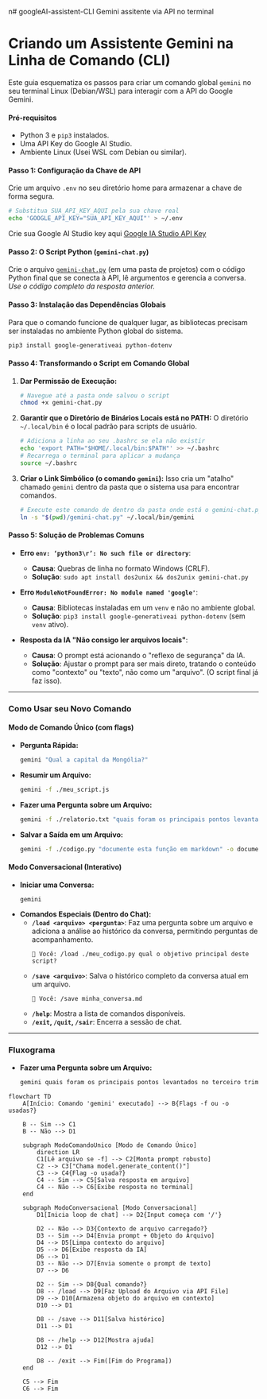 n# googleAI-assistent-CLI
Gemini assitente via API no terminal

# Criando um Assistente Gemini na Linha de Comando (CLI)

Este guia esquematiza os passos para criar um comando global `gemini` no seu terminal Linux (Debian/WSL) para interagir com a API do Google Gemini.

#### Pré-requisitos
- Python 3 e `pip3` instalados.
- Uma API Key do Google AI Studio.
- Ambiente Linux (Usei WSL com Debian ou similar).

#### Passo 1: Configuração da Chave de API
Crie um arquivo `.env` no seu diretório home para armazenar a chave de forma segura.

```bash
# Substitua SUA_API_KEY_AQUI pela sua chave real
echo 'GOOGLE_API_KEY="SUA_API_KEY_AQUI"' > ~/.env
```
Crie sua Google AI Studio key aqui [Google IA Studio API Key](https://aistudio.google.com/app/apikey)

#### Passo 2: O Script Python (`gemini-chat.py`)
Crie o arquivo [`gemini-chat.py`](/gemini-chat.py) (em uma pasta de projetos) com o código Python final que se conecta à API, lê argumentos e gerencia a conversa. *Use o código completo da resposta anterior.*

#### Passo 3: Instalação das Dependências Globais
Para que o comando funcione de qualquer lugar, as bibliotecas precisam ser instaladas no ambiente Python global do sistema.

```bash
pip3 install google-generativeai python-dotenv
```

#### Passo 4: Transformando o Script em Comando Global

1.  **Dar Permissão de Execução:**
    ```bash
    # Navegue até a pasta onde salvou o script
    chmod +x gemini-chat.py
    ```

2.  **Garantir que o Diretório de Binários Locais está no PATH:**
    O diretório `~/.local/bin` é o local padrão para scripts de usuário.
    ```bash
    # Adiciona a linha ao seu .bashrc se ela não existir
    echo 'export PATH="$HOME/.local/bin:$PATH"' >> ~/.bashrc
    # Recarrega o terminal para aplicar a mudança
    source ~/.bashrc
    ```

3.  **Criar o Link Simbólico (o comando `gemini`):**
    Isso cria um "atalho" chamado `gemini` dentro da pasta que o sistema usa para encontrar comandos.
    ```bash
    # Execute este comando de dentro da pasta onde está o gemini-chat.py
    ln -s "$(pwd)/gemini-chat.py" ~/.local/bin/gemini
    ```

#### Passo 5: Solução de Problemas Comuns

- **Erro `env: ‘python3\r’: No such file or directory`**:
  - **Causa**: Quebras de linha no formato Windows (CRLF).
  - **Solução**: `sudo apt install dos2unix && dos2unix gemini-chat.py`

- **Erro `ModuleNotFoundError: No module named 'google'`**:
  - **Causa**: Bibliotecas instaladas em um `venv` e não no ambiente global.
  - **Solução**: `pip3 install google-generativeai python-dotenv` (sem `venv` ativo).

- **Resposta da IA "Não consigo ler arquivos locais"**:
  - **Causa**: O prompt está acionando o "reflexo de segurança" da IA.
  - **Solução**: Ajustar o prompt para ser mais direto, tratando o conteúdo como "contexto" ou "texto", não como um "arquivo". (O script final já faz isso).

---
### Como Usar seu Novo Comando

#### Modo de Comando Único (com flags)

- **Pergunta Rápida:**
  ```bash
  gemini "Qual a capital da Mongólia?"
  ```
- **Resumir um Arquivo:**
  ```bash
  gemini -f ./meu_script.js
  ```
- **Fazer uma Pergunta sobre um Arquivo:**
  ```bash
  gemini -f ./relatorio.txt "quais foram os principais pontos levantados no terceiro trimestre?"
  ```
- **Salvar a Saída em um Arquivo:**
  ```bash
  gemini -f ./codigo.py "documente esta função em markdown" -o documentacao.md
  ```

#### Modo Conversacional (Interativo)

- **Iniciar uma Conversa:**
  ```bash
  gemini
  ```
- **Comandos Especiais (Dentro do Chat):**
  - **`/load <arquivo> <pergunta>`**: Faz uma pergunta sobre um arquivo e adiciona a análise ao histórico da conversa, permitindo perguntas de acompanhamento.
    ```
    🧑 Você: /load ./meu_codigo.py qual o objetivo principal deste script?
    ```
  - **`/save <arquivo>`**: Salva o histórico completo da conversa atual em um arquivo.
    ```
    🧑 Você: /save minha_conversa.md
    ```
  - **`/help`**: Mostra a lista de comandos disponíveis.
  - **`/exit`, `/quit`, `/sair`**: Encerra a sessão de chat.

---

### Fluxograma
- **Fazer uma Pergunta sobre um Arquivo:**
  ```bash
  gemini quais foram os principais pontos levantados no terceiro trimestre? -f ./relatorio.txt"
  ```

```mermaid
flowchart TD
    A[Início: Comando 'gemini' executado] --> B{Flags -f ou -o usadas?}

    B -- Sim --> C1
    B -- Não --> D1

    subgraph ModoComandoUnico [Modo de Comando Único]
        direction LR
        C1[Lê arquivo se -f] --> C2[Monta prompt robusto]
        C2 --> C3["Chama model.generate_content()"]
        C3 --> C4{Flag -o usada?}
        C4 -- Sim --> C5[Salva resposta em arquivo]
        C4 -- Não --> C6[Exibe resposta no terminal]
    end

    subgraph ModoConversacional [Modo Conversacional]
        D1[Inicia loop de chat] --> D2{Input começa com '/'}
        
        D2 -- Não --> D3{Contexto de arquivo carregado?}
        D3 -- Sim --> D4[Envia prompt + Objeto do Arquivo]
        D4 --> D5[Limpa contexto do arquivo]
        D5 --> D6[Exibe resposta da IA]
        D6 --> D1
        D3 -- Não --> D7[Envia somente o prompt de texto]
        D7 --> D6

        D2 -- Sim --> D8{Qual comando?}
        D8 -- /load --> D9[Faz Upload do Arquivo via API File]
        D9 --> D10[Armazena objeto do arquivo em contexto]
        D10 --> D1
        
        D8 -- /save --> D11[Salva histórico]
        D11 --> D1
        
        D8 -- /help --> D12[Mostra ajuda]
        D12 --> D1
        
        D8 -- /exit --> Fim([Fim do Programa])
    end

    C5 --> Fim
    C6 --> Fim

